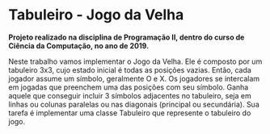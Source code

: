 # Tabuleiro - Jogo da Velha
**Projeto realizado na disciplina de Programação II, dentro do curso de Ciência da Computação, no ano de 2019.**

Neste trabalho vamos implementar o Jogo da Velha. Ele é composto por um tabuleiro 3x3, cujo estado inicial é todas as posições vazias. Então, cada jogador assume um símbolo, geralmente O e X. Os jogadores se intercalam em jogadas que preenchem uma das posições com seu símbolo. Ganha aquele que conseguir incluir 3 símbolos adjacentes no tabuleiro, seja em linhas ou colunas paralelas ou nas diagonais (principal ou secundária).
Sua tarefa é implementar uma classe Tabuleiro que represente o tabuleiro do jogo.
